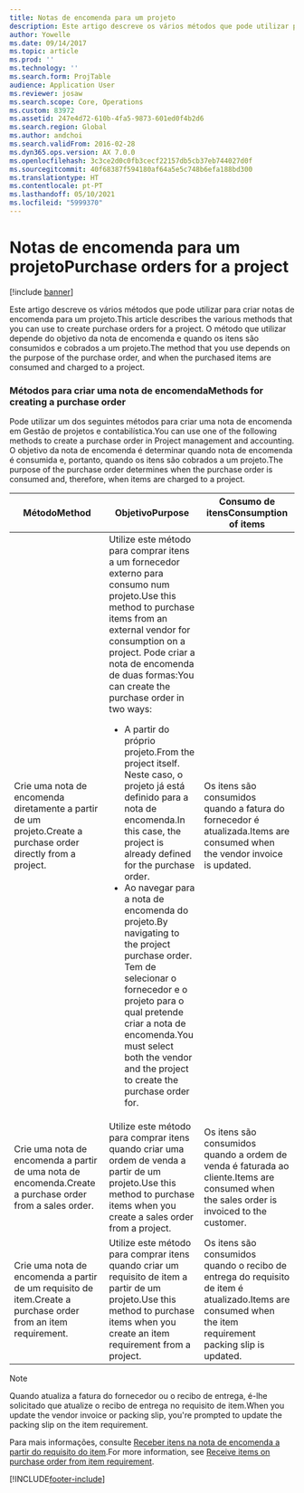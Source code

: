 ```yaml
---
title: Notas de encomenda para um projeto
description: Este artigo descreve os vários métodos que pode utilizar para criar notas de encomenda para um projeto. O método que utilizar depende do objetivo da nota de encomenda e quando os itens são consumidos e cobrados a um projeto.
author: Yowelle
ms.date: 09/14/2017
ms.topic: article
ms.prod: ''
ms.technology: ''
ms.search.form: ProjTable
audience: Application User
ms.reviewer: josaw
ms.search.scope: Core, Operations
ms.custom: 83972
ms.assetid: 247e4d72-610b-4fa5-9873-601ed0f4b2d6
ms.search.region: Global
ms.author: andchoi
ms.search.validFrom: 2016-02-28
ms.dyn365.ops.version: AX 7.0.0
ms.openlocfilehash: 3c3ce2d0c0fb3cecf22157db5cb37eb744027d0f
ms.sourcegitcommit: 40f68387f594180af64a5e5c748b6efa188bd300
ms.translationtype: HT
ms.contentlocale: pt-PT
ms.lasthandoff: 05/10/2021
ms.locfileid: "5999370"
---
```

# <a name="purchase-orders-for-a-project"></a><span data-ttu-id="51501-104">Notas de encomenda para um projeto</span><span class="sxs-lookup"><span data-stu-id="51501-104">Purchase orders for a project</span></span>

[!include [banner](../includes/banner.md)]

<span data-ttu-id="51501-105">Este artigo descreve os vários métodos que pode utilizar para criar notas de encomenda para um projeto.</span><span class="sxs-lookup"><span data-stu-id="51501-105">This article describes the various methods that you can use to create purchase orders for a project.</span></span> <span data-ttu-id="51501-106">O método que utilizar depende do objetivo da nota de encomenda e quando os itens são consumidos e cobrados a um projeto.</span><span class="sxs-lookup"><span data-stu-id="51501-106">The method that you use depends on the purpose of the purchase order, and when the purchased items are consumed and charged to a project.</span></span>

### <a name="methods-for-creating-a-purchase-order"></a><span data-ttu-id="51501-107">Métodos para criar uma nota de encomenda</span><span class="sxs-lookup"><span data-stu-id="51501-107">Methods for creating a purchase order</span></span>

<span data-ttu-id="51501-108">Pode utilizar um dos seguintes métodos para criar uma nota de encomenda em Gestão de projetos e contabilística.</span><span class="sxs-lookup"><span data-stu-id="51501-108">You can use one of the following methods to create a purchase order in Project management and accounting.</span></span> <span data-ttu-id="51501-109">O objetivo da nota de encomenda é determinar quando nota de encomenda é consumida e, portanto, quando os itens são cobrados a um projeto.</span><span class="sxs-lookup"><span data-stu-id="51501-109">The purpose of the purchase order determines when the purchase order is consumed and, therefore, when items are charged to a project.</span></span>

<table>
<colgroup>
<col width="33%" />
<col width="33%" />
<col width="33%" />
</colgroup>
<thead>
<tr class="header">
<th><span data-ttu-id="51501-110">Método</span><span class="sxs-lookup"><span data-stu-id="51501-110">Method</span></span></th>
<th><span data-ttu-id="51501-111">Objetivo</span><span class="sxs-lookup"><span data-stu-id="51501-111">Purpose</span></span></th>
<th><span data-ttu-id="51501-112">Consumo de itens</span><span class="sxs-lookup"><span data-stu-id="51501-112">Consumption of items</span></span></th>
</tr>
</thead>
<tbody>
<tr class="odd">
<td><span data-ttu-id="51501-113">Crie uma nota de encomenda diretamente a partir de um projeto.</span><span class="sxs-lookup"><span data-stu-id="51501-113">Create a purchase order directly from a project.</span></span></td>
<td><span data-ttu-id="51501-114">Utilize este método para comprar itens a um fornecedor externo para consumo num projeto.</span><span class="sxs-lookup"><span data-stu-id="51501-114">Use this method to purchase items from an external vendor for consumption on a project.</span></span> <span data-ttu-id="51501-115">Pode criar a nota de encomenda de duas formas:</span><span class="sxs-lookup"><span data-stu-id="51501-115">You can create the purchase order in two ways:</span></span>
<ul>
<li><span data-ttu-id="51501-116">A partir do próprio projeto.</span><span class="sxs-lookup"><span data-stu-id="51501-116">From the project itself.</span></span> <span data-ttu-id="51501-117">Neste caso, o projeto já está definido para a nota de encomenda.</span><span class="sxs-lookup"><span data-stu-id="51501-117">In this case, the project is already defined for the purchase order.</span></span></li>
<li><span data-ttu-id="51501-118">Ao navegar para a nota de encomenda do projeto.</span><span class="sxs-lookup"><span data-stu-id="51501-118">By navigating to the project purchase order.</span></span> <span data-ttu-id="51501-119">Tem de selecionar o fornecedor e o projeto para o qual pretende criar a nota de encomenda.</span><span class="sxs-lookup"><span data-stu-id="51501-119">You must select both the vendor and the project to create the purchase order for.</span></span></li>
</ul></td>
<td><span data-ttu-id="51501-120">Os itens são consumidos quando a fatura do fornecedor é atualizada.</span><span class="sxs-lookup"><span data-stu-id="51501-120">Items are consumed when the vendor invoice is updated.</span></span></td>
</tr>
<tr class="even">
<td><span data-ttu-id="51501-121">Crie uma nota de encomenda a partir de uma nota de encomenda.</span><span class="sxs-lookup"><span data-stu-id="51501-121">Create a purchase order from a sales order.</span></span></td>
<td><span data-ttu-id="51501-122">Utilize este método para comprar itens quando criar uma ordem de venda a partir de um projeto.</span><span class="sxs-lookup"><span data-stu-id="51501-122">Use this method to purchase items when you create a sales order from a project.</span></span></td>
<td><span data-ttu-id="51501-123">Os itens são consumidos quando a ordem de venda é faturada ao cliente.</span><span class="sxs-lookup"><span data-stu-id="51501-123">Items are consumed when the sales order is invoiced to the customer.</span></span></td>
</tr>
<tr class="odd">
<td><span data-ttu-id="51501-124">Crie uma nota de encomenda a partir de um requisito de item.</span><span class="sxs-lookup"><span data-stu-id="51501-124">Create a purchase order from an item requirement.</span></span></td>
<td><span data-ttu-id="51501-125">Utilize este método para comprar itens quando criar um requisito de item a partir de um projeto.</span><span class="sxs-lookup"><span data-stu-id="51501-125">Use this method to purchase items when you create an item requirement from a project.</span></span></td>
<td><span data-ttu-id="51501-126">Os itens são consumidos quando o recibo de entrega do requisito de item é atualizado.</span><span class="sxs-lookup"><span data-stu-id="51501-126">Items are consumed when the item requirement packing slip is updated.</span></span></td>
</tr>
</tbody>
</table>

> [!NOTE] 
> <span data-ttu-id="51501-127">Quando atualiza a fatura do fornecedor ou o recibo de entrega, é-lhe solicitado que atualize o recibo de entrega no requisito de item.</span><span class="sxs-lookup"><span data-stu-id="51501-127">When you update the vendor invoice or packing slip, you're prompted to update the packing slip on the item requirement.</span></span>

<span data-ttu-id="51501-128">Para mais informações, consulte [Receber itens na nota de encomenda a partir do requisito do item](tasks/receive-items-purchase-order-item-requirement.md).</span><span class="sxs-lookup"><span data-stu-id="51501-128">For more information, see [Receive items on purchase order from item requirement](tasks/receive-items-purchase-order-item-requirement.md).</span></span>



[!INCLUDE[footer-include](../includes/footer-banner.md)]